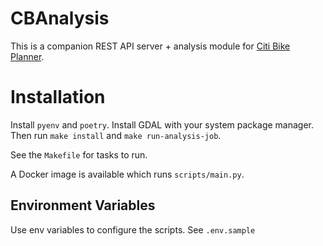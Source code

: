 # CBAnalysis

This is a companion REST API server + analysis module for [Citi Bike Planner](https://github.com/riledigital/citibike-planner).

# Installation

Install `pyenv` and `poetry`. Install GDAL with your system package manager. Then run `make install` and `make run-analysis-job`. 


See the `Makefile` for tasks to run.

A Docker image is available which runs `scripts/main.py`.
## Environment Variables

Use env variables to configure the scripts. See `.env.sample` 
